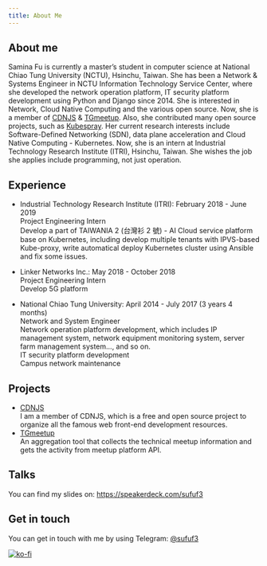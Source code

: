 ```yaml
---
title: About Me
---
```


## About me

Samina Fu is currently a master’s student in computer science at National Chiao Tung University (NCTU), Hsinchu, Taiwan. She has been a Network & Systems Engineer in NCTU Information Technology Service Center, where she developed the network operation platform, IT security platform development using Python and Django since 2014. She is interested in Network, Cloud Native Computing and the various open source. Now, she is a member of [CDNJS](https://github.com/cdnjs/cdnjs) & [TGmeetup](https://github.com/TGmeetup/TGmeetup). Also, she contributed many open source projects, such as [Kubespray](https://github.com/kubernetes-sigs/kubespray). Her current research interests include Software-Defined Networking (SDN), data plane acceleration and Cloud Native Computing - Kubernetes. Now, she is an intern at Industrial Technology Research Institute (ITRI), Hsinchu, Taiwan. She wishes the job she applies include programming, not just operation.

## Experience

- Industrial Technology Research Institute (ITRI): February 2018 - June 2019  
  Project Engineering Intern  
  Develop a part of TAIWANIA 2 (台灣衫 2 號) - AI Cloud service platform base on Kubernetes, including develop multiple tenants with IPVS-based Kube-proxy, write automatical deploy Kubernetes cluster using Ansible and fix some issues.  

- Linker Networks Inc.: May 2018 - October 2018  
  Project Engineering Intern  
  Develop 5G platform  

- National Chiao Tung University: April 2014 - July 2017 (3 years 4 months)  
  Network and System Engineer  
  Network operation platform development, which includes IP management system, network equipment monitoring system, server farm management system..., and so on.  
  IT security platform development  
  Campus network maintenance  

## Projects

- [CDNJS](https://github.com/cdnjs/cdnjs)  
  I am a member of CDNJS, which is a free and open source project to organize all the famous web front-end development resources.  
- [TGmeetup](https://github.com/TGmeetup/TGmeetup)  
  An aggregation tool that collects the technical meetup information and gets the activity from meetup platform API.  

## Talks

You can find my slides on: https://speakerdeck.com/sufuf3

## Get in touch
You can get in touch with me by using Telegram: [@sufuf3](https://t.me/sufuf3)

[![ko-fi](https://www.ko-fi.com/img/githubbutton_sm.svg)](https://ko-fi.com/P5P3W2OY)
